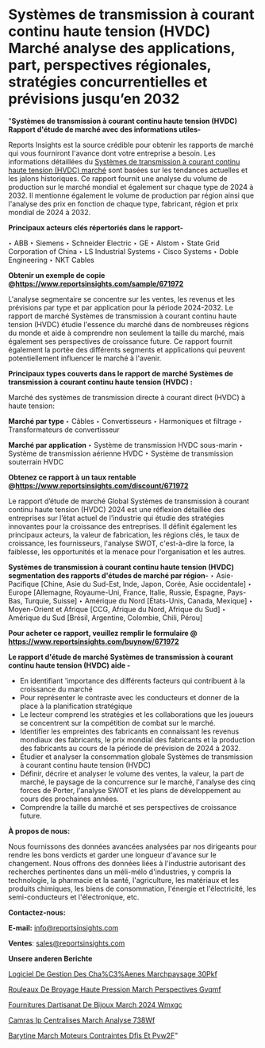 # Systèmes de transmission à courant continu haute tension (HVDC) Marché analyse des applications, part, perspectives régionales, stratégies concurrentielles et prévisions jusqu’en 2032

"<strong>Systèmes de transmission à courant continu haute tension (HVDC) Rapport d'étude de marché avec des informations utiles-</strong>

Reports Insights est la source crédible pour obtenir les rapports de marché qui vous fourniront l'avance dont votre entreprise a besoin. Les informations détaillées du <a href=https://www.reportsinsights.com/sample/671972>Systèmes de transmission à courant continu haute tension (HVDC) marché</a> sont basées sur les tendances actuelles et les jalons historiques. Ce rapport fournit une analyse du volume de production sur le marché mondial et également sur chaque type de 2024 à 2032. Il mentionne également le volume de production par région ainsi que l'analyse des prix en fonction de chaque type, fabricant, région et prix mondial de 2024 à 2032.

<b>Principaux acteurs clés répertoriés dans le rapport-</b>

‣ ABB
‣ Siemens
‣ Schneider Electric
‣ GE
‣ Alstom
‣ State Grid Corporation of China
‣ LS Industrial Systems
‣ Cisco Systems
‣ Doble Engineering
‣ NKT Cables

<strong><b>Obtenir un exemple de copie @</b></strong><a href=https://www.reportsinsights.com/sample/671972><strong><b>https://www.reportsinsights.com/sample/671972</b></strong></a>

L'analyse segmentaire se concentre sur les ventes, les revenus et les prévisions par type et par application pour la période 2024-2032. Le rapport de marché Systèmes de transmission à courant continu haute tension (HVDC) étudie l'essence du marché dans de nombreuses régions du monde et aide à comprendre non seulement la taille du marché, mais également ses perspectives de croissance future. Ce rapport fournit également la portée des différents segments et applications qui peuvent potentiellement influencer le marché à l'avenir.

<strong>Principaux types couverts dans le rapport de marché Systèmes de transmission à courant continu haute tension (HVDC) :</strong>

Marché des systèmes de transmission directe à courant direct (HVDC) à haute tension:

<strong>Marché par type </strong>
‣ Câbles
‣ Convertisseurs
‣ Harmoniques et filtrage
‣ Transformateurs de convertisseur

<strong>Marché par application </strong>
‣ Système de transmission HVDC sous-marin
‣ Système de transmission aérienne HVDC
‣ Système de transmission souterrain HVDC

<strong><b>Obtenez ce rapport à un taux rentable @</b></strong><a href=https://www.reportsinsights.com/discount/671972><strong><b>https://www.reportsinsights.com/discount/671972</b></strong></a>

Le rapport d’étude de marché Global Systèmes de transmission à courant continu haute tension (HVDC) 2024 est une réflexion détaillée des entreprises sur l’état actuel de l’industrie qui étudie des stratégies innovantes pour la croissance des entreprises. Il définit également les principaux acteurs, la valeur de fabrication, les régions clés, le taux de croissance, les fournisseurs, l'analyse SWOT, c'est-à-dire la force, la faiblesse, les opportunités et la menace pour l'organisation et les autres.

<strong>Systèmes de transmission à courant continu haute tension (HVDC) segmentation des rapports d'études de marché par région-</strong>
‣ Asie-Pacifique [Chine, Asie du Sud-Est, Inde, Japon, Corée, Asie occidentale]
‣ Europe [Allemagne, Royaume-Uni, France, Italie, Russie, Espagne, Pays-Bas, Turquie, Suisse]
‣ Amérique du Nord [États-Unis, Canada, Mexique]
‣ Moyen-Orient et Afrique [CCG, Afrique du Nord, Afrique du Sud]
‣ Amérique du Sud [Brésil, Argentine, Colombie, Chili, Pérou]

<strong>Pour acheter ce rapport, veuillez remplir le formulaire @   <a href=https://www.reportsinsights.com/buynow/671972>https://www.reportsinsights.com/buynow/671972</a></strong>

<strong>Le rapport d'étude de marché Systèmes de transmission à courant continu haute tension (HVDC) aide -</strong>
<ul>
  <li>En identifiant 'importance des différents facteurs qui contribuent à la croissance du marché</li>
  <li>Pour représenter le contraste avec les conducteurs et donner de la place à la planification stratégique</li>
  <li>Le lecteur comprend les stratégies et les collaborations que les joueurs se concentrent sur la compétition de combat sur le marché.</li>
  <li>Identifier les empreintes des fabricants en connaissant les revenus mondiaux des fabricants, le prix mondial des fabricants et la production des fabricants au cours de la période de prévision de 2024 à 2032.</li>
  <li>Étudier et analyser la consommation globale Systèmes de transmission à courant continu haute tension (HVDC)</li>
  <li>Définir, décrire et analyser le volume des ventes, la valeur, la part de marché, le paysage de la concurrence sur le marché, l'analyse des cinq forces de Porter, l'analyse SWOT et les plans de développement au cours des prochaines années.</li>
  <li>Comprendre la taille du marché et ses perspectives de croissance future.</li>
</ul>
<strong>À propos de nous:</strong>

Nous fournissons des données avancées analysées par nos dirigeants pour rendre les bons verdicts et garder une longueur d'avance sur le changement. Nous offrons des données liées à l'industrie autorisant des recherches pertinentes dans un méli-mélo d'industries, y compris la technologie, la pharmacie et la santé, l'agriculture, les matériaux et les produits chimiques, les biens de consommation, l'énergie et l'électricité, les semi-conducteurs et l'électronique, etc.

<strong>Contactez-nous:</strong>

<strong>E-mail:</strong> <a href=mailto:info@reportsinsights.com>info@reportsinsights.com</a>

<strong>Ventes</strong>: <a href=mailto:sales@reportsinsights.com>sales@reportsinsights.com</a>

<strong>Unsere anderen Berichte</strong>

<a href=https://www.linkedin.com/pulse/logiciel-de-gestion-des-cha%C3%AEnes-march%C3%A9paysage-30pkf/>Logiciel De Gestion Des Cha%C3%Aenes Marchpaysage 30Pkf</a>

<a href=https://www.linkedin.com/pulse/rouleaux-de-broyage-haute-pression-march%C3%A9-perspectives-gvqmf/>Rouleaux De Broyage Haute Pression March Perspectives Gvqmf</a>

<a href=https://www.linkedin.com/pulse/fournitures-dartisanat-de-bijoux-march%C3%A9-2024-wmxgc/>Fournitures Dartisanat De Bijoux March 2024 Wmxgc</a>

<a href=https://www.linkedin.com/pulse/cam%C3%A9ras-ip-centralis%C3%A9es-march%C3%A9-analyse-738wf/>Camras Ip Centralises March Analyse 738Wf</a>

<a href=https://www.linkedin.com/pulse/barytine-march%C3%A9-moteurs-contraintes-d%C3%A9fis-et-pvw2f/>Barytine March Moteurs Contraintes Dfis Et Pvw2F</a>"
